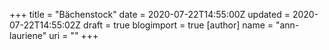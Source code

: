 +++
title = "Bächenstock"
date = 2020-07-22T14:55:00Z
updated = 2020-07-22T14:55:02Z
draft = true
blogimport = true 
[author]
	name = "ann-lauriene"
	uri = ""
+++


